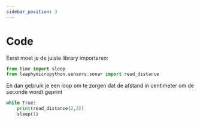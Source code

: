 ```yaml
---
sidebar_position: 3
---
```


# Code

Eerst moet je de juiste library importeren:

```py
from time import sleep
from leaphymicropython.sensors.sonar import read_distance
```
En dan gebruik je een loop om te zorgen dat de afstand in centimeter om de seconde
wordt geprint

```py
while True:
    print(read_distance(2,3))
    sleep(1)
```
